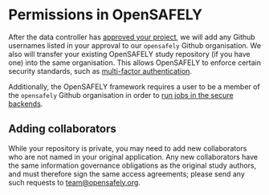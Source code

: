 # Permissions in OpenSAFELY

After the data controller has [approved your project](https://www.opensafely.org/onboarding-new-users/), we will add any Github usernames listed in your approval to our `opensafely` Github organisation.  We also will transfer your existing OpenSAFELY study repository (if you have one) into the same organisation. This allows OpenSAFELY to enforce certain security standards, such as [multi-factor authentication](https://docs.github.com/en/github/authenticating-to-github/securing-your-account-with-two-factor-authentication-2fa).

Additionally, the OpenSAFELY framework requires a user to be a member of the `opensafely` Github organisation in order to [run jobs in the secure backends](job-server.md).

## Adding collaborators

While your repository is private, you may need to add new collaborators who are not named in your original application. Any new collaborators have the same information governance obligations as the original study authors, and must therefore sign the same access agreements; please send any such requests to [team@opensafely.org](mailto:team@opensafely.org).


